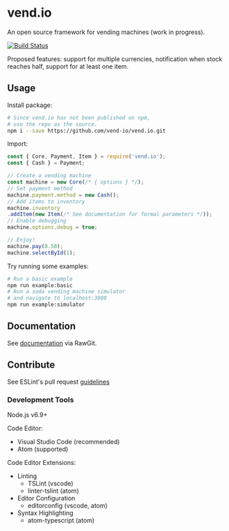 # vend.io

An open source framework for vending machines (work in progress).

[![Build Status](https://travis-ci.org/vend-io/vend.io.svg?branch=master)](https://travis-ci.org/vend-io/vend.io)

Proposed features: support for multiple currencies, notification when stock reaches half, support for at least one item.


## Usage

Install package:
```bash
# Since vend.io has not been published on npm,
# use the repo as the source.
npm i --save https://github.com/vend-io/vend.io.git
```
Import:
```javascript
const { Core, Payment, Item } = require('vend.io');
const { Cash } = Payment;

// Create a vending machine
const machine = new Core(/* { options } */);
// Set payment method
machine.payment.method = new Cash();
// Add items to inventory
machine.inventory
.addItem(new Item(/* See documentation for formal parameters */));
// Enable debugging
machine.options.debug = true;

// Enjoy!
machine.pay(0.50);
machine.selectById(1);
```

Try running some examples:
```bash
# Run a basic example
npm run example:basic
# Run a soda vending machine simulator
# and navigate to localhost:3000
npm run example:simulator
```

## Documentation

See [documentation](https://rawgit.com/vend-io/vend.io/master/docs/index.html) via RawGit.

## Contribute

See ESLint's pull request [guidelines](http://eslint.org/docs/developer-guide/contributing/pull-requests)

### Development Tools

Node.js v6.9+

Code Editor:
  * Visual Studio Code (recommended)
  * Atom (supported)

Code Editor Extensions:
  * Linting
    * TSLint (vscode)
    * linter-tslint (atom)
  * Editor Configuration
    * editorconfig (vscode, atom)
  * Syntax Highlighting
    * atom-typescript (atom)
